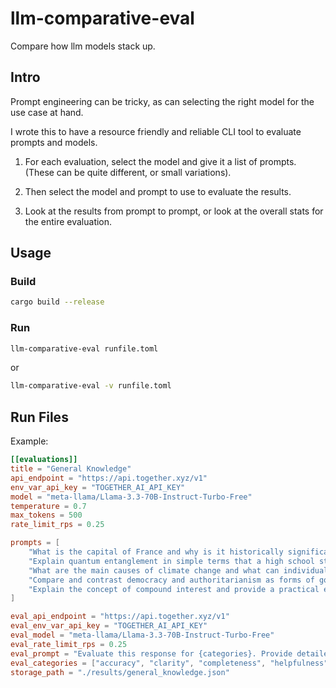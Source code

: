 # llm-comparative-eval
Compare how llm models stack up.

## Intro

Prompt engineering can be tricky, as can selecting the right model for the use case at hand.

I wrote this to have a resource friendly and reliable CLI tool to evaluate prompts and models.

1. For each evaluation, select the model and give it a list of prompts. (These can be quite different, or small variations).

2. Then select the model and prompt to use to evaluate the results.

3. Look at the results from prompt to prompt, or look at the overall stats for the entire evaluation.

## Usage

### Build

```bash
cargo build --release
```

### Run

```bash
llm-comparative-eval runfile.toml
```

or

```bash
llm-comparative-eval -v runfile.toml
```

## Run Files

Example:

```toml
[[evaluations]]
title = "General Knowledge"
api_endpoint = "https://api.together.xyz/v1"
env_var_api_key = "TOGETHER_AI_API_KEY"
model = "meta-llama/Llama-3.3-70B-Instruct-Turbo-Free"
temperature = 0.7
max_tokens = 500
rate_limit_rps = 0.25

prompts = [
    "What is the capital of France and why is it historically significant?",
    "Explain quantum entanglement in simple terms that a high school student could understand.",
    "What are the main causes of climate change and what can individuals do to help?",
    "Compare and contrast democracy and authoritarianism as forms of government.",
    "Explain the concept of compound interest and provide a practical example."
]

eval_api_endpoint = "https://api.together.xyz/v1"
eval_env_var_api_key = "TOGETHER_AI_API_KEY"
eval_model = "meta-llama/Llama-3.3-70B-Instruct-Turbo-Free"
eval_rate_limit_rps = 0.25
eval_prompt = "Evaluate this response for {categories}. Provide detailed feedback on accuracy, clarity, and completeness."
eval_categories = ["accuracy", "clarity", "completeness", "helpfulness"]
storage_path = "./results/general_knowledge.json"
```